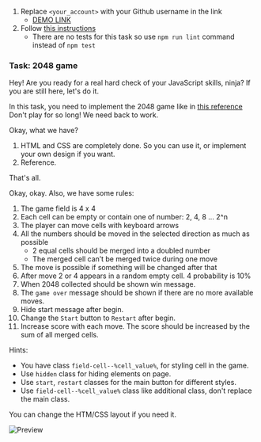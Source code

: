 1. Replace `<your_account>` with your Github username in the link
    - [DEMO LINK](https://petro-js-developer.github.io/js_2048_game/)
2. Follow [this instructions](https://mate-academy.github.io/layout_task-guideline/)
    - There are no tests for this task so use `npm run lint` command instead of `npm test`

### Task: 2048 game

Hey! Are you ready for a real hard check of your JavaScript skills, ninja?
If you are still here, let's do it.

In this task, you need to implement the 2048 game like in [this reference](https://play2048.co/)
Don't play for so long! We need back to work.

Okay, what we have?
1) HTML and CSS are completely done. So you can use it, or implement your own design if you want.
2) Reference.

That's all.

Okay, okay. Also, we have some rules:
1) The game field is 4 x 4
2) Each cell can be empty or contain one of number: 2, 4, 8 ... 2^n
3) The player can move cells with keyboard arrows
4) All the numbers should be moved in the selected direction as much as possible
   - 2 equal cells should be merged into a doubled number
   - The merged cell can’t be merged twice during one move
5) The move is possible if something will be changed after that
6) After move 2 or 4 appears in a random empty cell. 4 probability is 10%
7) When 2048 collected should be shown win message.
8) The `game over` message should be shown if there are no more available moves.
9) Hide start message after begin.
10) Change the `Start` button to `Restart` after begin.
11) Increase score with each move. The score should be increased by the sum of all merged cells.

Hints:
- You have class `field-cell--%cell_value%`, for styling cell in the game.
- Use `hidden` class for hiding elements on page.
- Use `start`, `restart` classes for the main button for different styles.
- Use `field-cell--%cell_value%` class like additional class, don't replace the main class.

You can change the HTM/CSS layout if you need it.

![Preview](./src/images/reference.png)
